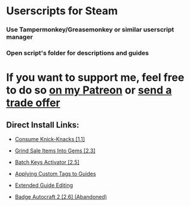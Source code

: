# Userscripts for Steam

### Use Tampermonkey/Greasemonkey or similar userscript manager

### Open script's folder for descriptions and guides

# If you want to support me, feel free to do so [on my Patreon](https://www.patreon.com/xeox) or [send a trade offer](https://steamcommunity.com/tradeoffer/new/?partner=151993701&token=yim1BYNv)

## Direct Install Links:
* [Consume Knick-Knacks [1.1]](https://github.com/LiteOnE/Steam-Scripts/raw/master/Consume-Knick-Knacks/Consume-Knick-Knacks.user.js)

* [Grind Sale Items Into Gems [2.3]](https://github.com/LiteOnE/Steam-Scripts/raw/master/Grind-Sale-Items-Into-Gems/Grind-Sale-Items-Into-Gems.user.js)

* [Batch Keys Activator [2.5]](https://github.com/LiteOnE/Steam-Scripts/raw/master/Batch-Keys-Activator/Batch-Keys-Activator.user.js)

* [Applying Custom Tags to Guides](https://github.com/LiteOnE/Steam-Scripts/raw/master/Applying-Custom-Tags-to-Guides.user.js)

* [Extended Guide Editing](https://github.com/LiteOnE/Steam-Scripts/raw/master/Extended-Guide-Editing.user.js)

* [Badge Autocraft 2 [2.6] (Abandoned)](https://github.com/LiteOnE/Steam-Scripts/raw/master/Badge-Autocraft-2/Badge-Autocraft-2.user.js)
